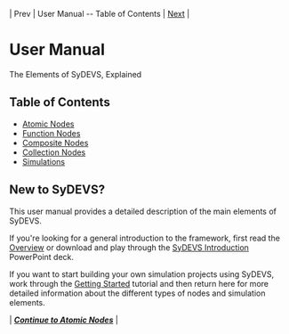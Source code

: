 | Prev | User Manual -- Table of Contents | [Next](atomic_nodes.html) |
# User Manual

The Elements of SyDEVS, Explained

## Table of Contents

- [Atomic Nodes](atomic_nodes.html)
- [Function Nodes](function_nodes.html)
- [Composite Nodes](composite_nodes.html)
- [Collection Nodes](simulation_nodes.html)
- [Simulations](simulations.html)

## New to SyDEVS?

This user manual provides a detailed description of the main elements of SyDEVS.

If you're looking for a general introduction to the framework, first read the [Overview](/sydevs/overview.html) or download and play through the [SyDEVS Introduction](/sydevs/doc/downloads/SyDEVS_Introduction.pptx) PowerPoint deck.

If you want to start building your own simulation projects using SyDEVS, work through the [Getting Started](/sydevs/getting_started/) tutorial and then return here for more detailed information about the different types of nodes and simulation elements.

| [***Continue to Atomic Nodes***](atomic_nodes.html) |
